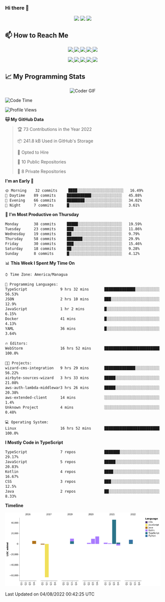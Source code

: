 ### Hi there 👋

<!--
**DevKenny/DevKenny** is a ✨ _special_ ✨ repository because its `README.md` (this file) appears on your GitHub profile.

Here are some ideas to get you started:

- 🔭 I’m currently working on ...
- 🌱 I’m currently learning ...
- 👯 I’m looking to collaborate on ...
- 🤔 I’m looking for help with ...
- 💬 Ask me about ...
- 📫 How to reach me: ...
- 😄 Pronouns: ...
- ⚡ Fun fact: ...
-->

<p align = "center">
  <img src="https://github-readme-stats.vercel.app/api?username=DevKenny&count_private=true&show_icons=true&theme=graywhite&line_height=30&hide_border=true">
  <img src="https://github-readme-stats.vercel.app/api/top-langs/?username=DevKenny&hide=html,css&theme=graywhite&hide_border=true">
  <img src="https://github-profile-summary-cards.vercel.app/api/cards/profile-details?username=DevKenny&theme=vue">
</p>

## 📫 How to Reach Me

<p align="center">
 <a href="https://devkenny.github.io">
  <img src="https://img.shields.io/badge/DevKenny-%23206A5D.svg?&style=for-the-badge&logo=jquery&logoColor=white" />
 </a>

 <a href="https://www.linkedin.com/in/hreal92">
  <img src="https://img.shields.io/badge/connect-%230077B5.svg?&style=for-the-badge&logo=linkedin&logoColor=white" />
 </a>

 <a href="https://join.skype.com/invite/IQ6gVADlpBSM">
  <img src="https://img.shields.io/badge/chat-%2300AFF0.svg?&style=for-the-badge&logo=skype&logoColor=white" />
 </a>

 <a href="mailto:realherrold@gmail.com">
  <img src="https://img.shields.io/badge/email-%23C14438.svg?&style=for-the-badge&logo=Gmail&logoColor=white" />
 </a>

 <a href="https://wa.me/50589517503">
  <img src="https://img.shields.io/badge/Whatsapp-%2300BFA5.svg?&style=for-the-badge&logo=Whatsapp&logoColor=white" />
 </a>
</p>

<p align="center">
  <a href="#">
    <img src="https://badges.pufler.dev/visits/DevKenny/DevKenny?style=flat-square&color=green&logo=github">
  </a>
  <a href="#">
    <img src="https://badges.pufler.dev/years/DevKenny?style=flat-square&color=green&logo=github">
  </a>
  <a href="#">
    <img src="https://badges.pufler.dev/repos/DevKenny?style=flat-square&color=green&logo=github">
  </a>
  <a href="#">
    <img src="https://badges.pufler.dev/gists/DevKenny?style=flat-square&color=green&logo=github">
  </a>
  <a href="#">
    <img src="https://badges.pufler.dev/commits/monthly/DevKenny?style=flat-square&color=green&logo=github">
  </a>
</p>

## 📈 My Programming Stats

<p align="center">
 <img src="https://www.mygo.ge/uploads/blog/1584023795.jpg" alt="Coder GIF" style="max-width:500px">
</p>

<!--START_SECTION:waka-->
![Code Time](http://img.shields.io/badge/Code%20Time-4%2C113%20hrs%2054%20mins-blue)

![Profile Views](http://img.shields.io/badge/Profile%20Views-0-blue)

**🐱 My GitHub Data** 

> 🏆 73 Contributions in the Year 2022
 > 
> 📦 241.8 kB Used in GitHub's Storage 
 > 
> 💼 Opted to Hire
 > 
> 📜 10 Public Repositories 
 > 
> 🔑 8 Private Repositories  
 > 
**I'm an Early 🐤** 

```text
🌞 Morning    32 commits     ████░░░░░░░░░░░░░░░░░░░░░   16.49% 
🌆 Daytime    89 commits     ███████████░░░░░░░░░░░░░░   45.88% 
🌃 Evening    66 commits     ████████░░░░░░░░░░░░░░░░░   34.02% 
🌙 Night      7 commits      █░░░░░░░░░░░░░░░░░░░░░░░░   3.61%

```
📅 **I'm Most Productive on Thursday** 

```text
Monday       38 commits     █████░░░░░░░░░░░░░░░░░░░░   19.59% 
Tuesday      23 commits     ███░░░░░░░░░░░░░░░░░░░░░░   11.86% 
Wednesday    19 commits     ██░░░░░░░░░░░░░░░░░░░░░░░   9.79% 
Thursday     58 commits     ███████░░░░░░░░░░░░░░░░░░   29.9% 
Friday       30 commits     ███░░░░░░░░░░░░░░░░░░░░░░   15.46% 
Saturday     18 commits     ██░░░░░░░░░░░░░░░░░░░░░░░   9.28% 
Sunday       8 commits      █░░░░░░░░░░░░░░░░░░░░░░░░   4.12%

```


📊 **This Week I Spent My Time On** 

```text
⌚︎ Time Zone: America/Managua

💬 Programming Languages: 
TypeScript               9 hrs 32 mins       ██████████████░░░░░░░░░░░   56.53% 
JSON                     2 hrs 10 mins       ███░░░░░░░░░░░░░░░░░░░░░░   12.9% 
JavaScript               1 hr 2 mins         █░░░░░░░░░░░░░░░░░░░░░░░░   6.15% 
Docker                   41 mins             █░░░░░░░░░░░░░░░░░░░░░░░░   4.13% 
YAML                     36 mins             █░░░░░░░░░░░░░░░░░░░░░░░░   3.64%

🔥 Editors: 
WebStorm                 16 hrs 52 mins      █████████████████████████   100.0%

🐱‍💻 Projects: 
wizard-cms-integration   9 hrs 29 mins       ██████████████░░░░░░░░░░░   56.22% 
airbyte-sources-wizard   3 hrs 33 mins       █████░░░░░░░░░░░░░░░░░░░░   21.08% 
aws-auth-lambda-middlewar3 hrs 26 mins       █████░░░░░░░░░░░░░░░░░░░░   20.38% 
aws-extended-client      14 mins             ░░░░░░░░░░░░░░░░░░░░░░░░░   1.4% 
Unknown Project          4 mins              ░░░░░░░░░░░░░░░░░░░░░░░░░   0.48%

💻 Operating System: 
Linux                    16 hrs 52 mins      █████████████████████████   100.0%

```

**I Mostly Code in TypeScript** 

```text
TypeScript               7 repos             ███████░░░░░░░░░░░░░░░░░░   29.17% 
JavaScript               5 repos             █████░░░░░░░░░░░░░░░░░░░░   20.83% 
Kotlin                   4 repos             ████░░░░░░░░░░░░░░░░░░░░░   16.67% 
CSS                      3 repos             ███░░░░░░░░░░░░░░░░░░░░░░   12.5% 
Java                     2 repos             ██░░░░░░░░░░░░░░░░░░░░░░░   8.33%

```


**Timeline**

![Chart not found](https://raw.githubusercontent.com/DevKenny/DevKenny/main/charts/bar_graph.png) 


 Last Updated on 04/08/2022 00:42:25 UTC
<!--END_SECTION:waka-->
